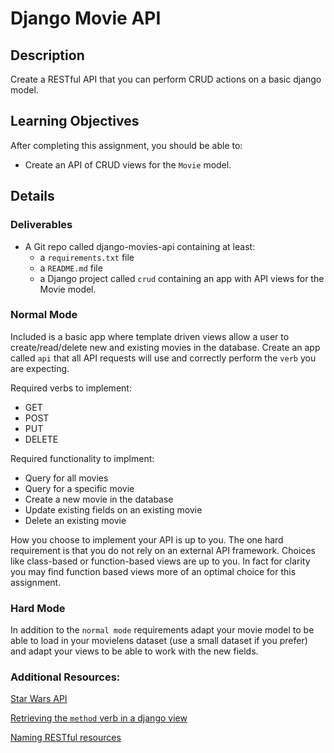 # Django Movie API

## Description

Create a RESTful API that you can perform CRUD actions on a basic django model.

## Learning Objectives

After completing this assignment, you should be able to:

* Create an API of CRUD views for the `Movie` model.

## Details

### Deliverables

* A Git repo called django-movies-api containing at least:
  * a `requirements.txt` file
  * a `README.md` file
  * a Django project called `crud` containing an app with API views for the Movie model.

### Normal Mode

Included is a basic app where template driven views allow a user to create/read/delete new and existing
movies in the database.  Create an app called `api` that all API requests will use and correctly perform the `verb`
you are expecting.

Required verbs to implement:
 - GET
 - POST
 - PUT
 - DELETE

Required functionality to implment:
 - Query for all movies
 - Query for a specific movie
 - Create a new movie in the database
 - Update existing fields on an existing movie
 - Delete an existing movie

How you choose to implement your API is up to you. The one hard requirement is that you do not rely on an external
API framework. Choices like class-based or function-based views are up to you. In fact for clarity you may find
function based views more of an optimal choice for this assignment.

### Hard Mode

In addition to the `normal mode` requirements adapt your movie model to be able to load in your movielens dataset (use
a small dataset if you prefer) and adapt your views to be able to work with the new fields.


### Additional Resources:

[Star Wars API](http://swapi.co)

[Retrieving the `method` verb in a django view](https://docs.djangoproject.com/en/1.8/ref/request-response/#django.http.HttpRequest.method)

[Naming RESTful resources](http://www.restapitutorial.com/lessons/restfulresourcenaming.html)
